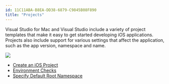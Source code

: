 ```yaml
---
id: 11C11ABA-B8EA-DD38-6879-C9845B08F890
title: "Projects"
---
```


Visual Studio for Mac and Visual Studio include a variety of project templates that make it easy to get
started developing iOS applications. Projects also include support for various
settings that affect the application, such as the app version, namespace and
name.

 [ ![](Images/ios_project_01.png)](Images/ios_project_01.png)

-   <span class="noChildren"><a href="/Recipes/ios/general/projects/create_an_ios_project">Create an iOS
    Project</a></span> 
-   <span class="noChildren"><a href="/Recipes/ios/general/projects/environment_checks">Environment
    Checks</a></span> 
-   <span class="noChildren"><a href="/Recipes/ios/general/projects/specify_default_root_namespace">Specify
    Default Root Namespace</a></span>
